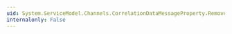 ```yaml
---
uid: System.ServiceModel.Channels.CorrelationDataMessageProperty.Remove(System.String)
internalonly: False
---
```

